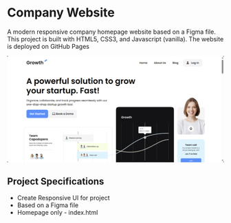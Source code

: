 # Company Website

A modern responsive company homepage website based on a Figma file.  This project is built with HTML5, CSS3, and Javascript (vanilla).  The website is deployed on GitHub Pages

![company website screenshot](images/COMPANY_WEBSITE.png)

## Project Specifications

- Create Responsive UI for project
- Based on a Figma file
- Homepage only - index.html